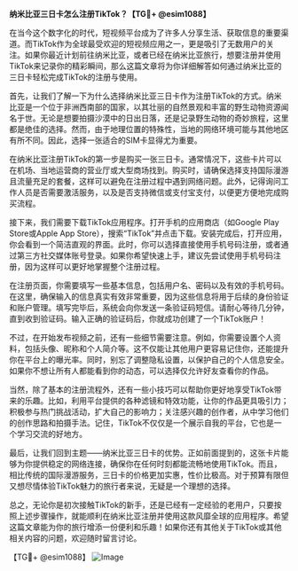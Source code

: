 **纳米比亚三日卡怎么注册TikTok？【TG💪+ @esim1088】**

在当今这个数字化的时代，短视频平台成为了许多人分享生活、获取信息的重要渠道。而TikTok作为全球最受欢迎的短视频应用之一，更是吸引了无数用户的关注。如果你最近计划前往纳米比亚，或者已经在纳米比亚旅行，想要注册并使用TikTok来记录你的精彩瞬间，那么这篇文章将为你详细解答如何通过纳米比亚的三日卡轻松完成TikTok的注册与使用。

首先，让我们了解一下为什么选择纳米比亚三日卡作为注册TikTok的方式。纳米比亚是一个位于非洲西南部的国家，以其壮丽的自然景观和丰富的野生动物资源闻名于世。无论是想要拍摄沙漠中的日出日落，还是记录野生动物的奇妙旅程，这里都是绝佳的选择。然而，由于地理位置的特殊性，当地的网络环境可能与其他地区有所不同。因此，选择一张适合的SIM卡显得尤为重要。

在纳米比亚注册TikTok的第一步是购买一张三日卡。通常情况下，这些卡片可以在机场、当地运营商的营业厅或大型商场找到。购买时，请确保选择支持国际漫游且流量充足的套餐，这样可以避免在注册过程中遇到网络问题。此外，记得询问工作人员是否需要激活服务，以及是否支持微信或支付宝支付，以便更方便地完成购买流程。

接下来，我们需要下载TikTok应用程序。打开手机的应用商店（如Google Play Store或Apple App Store），搜索“TikTok”并点击下载。安装完成后，打开应用，你会看到一个简洁直观的界面。此时，你可以选择直接使用手机号码注册，或者通过第三方社交媒体账号登录。如果你希望快速上手，建议先尝试使用手机号码注册，因为这样可以更好地掌握整个注册过程。

在注册页面，你需要填写一些基本信息，包括用户名、密码以及有效的手机号码。在这里，确保输入的信息真实有效非常重要，因为这些信息将用于后续的身份验证和账户管理。填写完毕后，系统会向你发送一条验证码短信。请耐心等待几分钟，直到收到验证码。输入正确的验证码后，你就成功创建了一个TikTok账户！

不过，在开始发布视频之前，还有一些细节需要注意。例如，你需要设置个人资料，包括头像、昵称和个人简介等。这不仅能让其他用户更容易记住你，还能提升你在平台上的曝光率。同时，别忘了调整隐私设置，以保护自己的个人信息安全。如果你不想让所有人都能看到你的动态，可以选择仅允许好友查看你的作品。

当然，除了基本的注册流程外，还有一些小技巧可以帮助你更好地享受TikTok带来的乐趣。比如，利用平台提供的各种滤镜和特效功能，让你的作品更具吸引力；积极参与热门挑战活动，扩大自己的影响力；关注感兴趣的创作者，从中学习他们的创作思路和拍摄手法。记住，TikTok不仅仅是一个展示自我的平台，它也是一个学习交流的好地方。

最后，让我们回到主题——纳米比亚三日卡的优势。正如前面提到的，这张卡片能够为你提供稳定的网络连接，确保你在任何时刻都能流畅地使用TikTok。而且，相比传统的国际漫游服务，三日卡的价格更加实惠，性价比极高。对于预算有限但又想尽情体验TikTok魅力的旅行者来说，无疑是一个理想的选择。

总之，无论你是初次接触TikTok的新手，还是已经有一定经验的老用户，只要按照上述步骤操作，就能顺利在纳米比亚注册并使用这款风靡全球的应用程序。希望这篇文章能为你的旅行增添一份便利和乐趣！如果你还有其他关于TikTok或其他相关内容的问题，欢迎随时留言讨论。

【TG💪+ @esim1088】
![Image](https://i.postimg.cc/4NQfJmqS/Snipaste-2025-05-13-00-14-12.png)